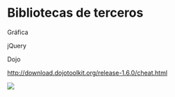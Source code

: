 # Bibliotecas de terceros


Gráfica

jQuery

Dojo

http://download.dojotoolkit.org/release-1.6.0/cheat.html

![](https://docs.google.com/drawings/d/1qkrltkfDoJWpWOHz32Lfz2RIXtwTFWwSz0KsNLiBpTo/pub?w=776&h=570)